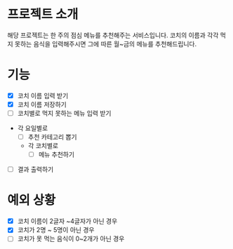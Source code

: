 # 프로젝트 소개

해당 프로젝트는 한 주의 점심 메뉴를 추천해주는 서비스입니다.
코치의 이름과 각각 먹지 못하는 음식을 입력해주시면 그에 따른 월~금의 메뉴를 추천해드립니다.


# 기능 
- [X] 코치 이름 입력 받기
- [X] 코치 이름 저장하기
- [ ] 코치별로 먹지 못하는 메뉴 입력 받기
- 각 요일별로
  - [ ] 추천 카테고리 뽑기
  - 각 코치별로
    - [ ] 메뉴 추천하기
- [ ] 결과 출력하기


# 예외 상황
- [X] 코치 이름이 2글자 ~4글자가 아닌 경우
- [X] 코치가 2명 ~ 5명이 아닌 경우
- [ ] 코치가 못 먹는 음식이 0~2개가 아닌 경우
